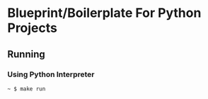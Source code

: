 # Blueprint/Boilerplate For Python Projects

## Running

### Using Python Interpreter

```shell
~ $ make run
```
